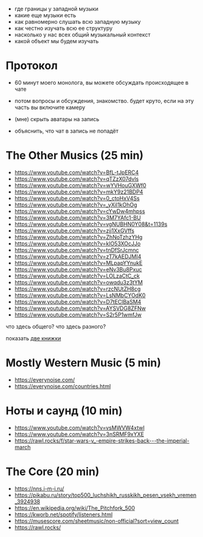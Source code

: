 - где границы у западной музыки
- какие еще музыки есть
- как равномерно слушать всю западную музыку
- как честно изучать всю ее структуру
- насколько у нас всех общий музыкальный контекст
- какой объект мы будем изучать

# Протокол

- 60 минут моего монолога, вы можете обсуждать происходящее в чате
- потом вопросы и обсуждения, знакомство. будет круто, если на эту часть вы включите камеру

- (мне) скрыть аватары на запись
- объяснить, что чат в запись не попадёт

# The Other Musics (25 min)

- https://www.youtube.com/watch?v=BfL-tJpERC4
- https://www.youtube.com/watch?v=qTZzX07dvls
- https://www.youtube.com/watch?v=wYVHouGXWf0
- https://www.youtube.com/watch?v=mkY9z21BDP4
- https://www.youtube.com/watch?v=0_ctoHxV4Ss
- https://www.youtube.com/watch?v=_yXiI1kOhOg
- https://www.youtube.com/watch?v=cYwDw4mhpss
- https://www.youtube.com/watch?v=3M7YAfc1-BU
- https://www.youtube.com/watch?v=vgNUBHN0Y08&t=1139s
- https://www.youtube.com/watch?v=zjj1XxGVffs
- https://www.youtube.com/watch?v=ZhNoTzhzYHg
- https://www.youtube.com/watch?v=klO53XOcJJo
- https://www.youtube.com/watch?v=tnDfSrJcmnc
- https://www.youtube.com/watch?v=zT7kAEDJMI4
- https://www.youtube.com/watch?v=MLpapYYnukE
- https://www.youtube.com/watch?v=eNv3Bu8Pxuc
- https://www.youtube.com/watch?v=LOLzaCtC_ck
- https://www.youtube.com/watch?v=owqdu3z3tYM
- https://www.youtube.com/watch?v=rzcNUtZH8cg
- https://www.youtube.com/watch?v=LsNMbCYOdK0
- https://www.youtube.com/watch?v=D7tEClBaSM4
- https://www.youtube.com/watch?v=AYSVDG8ZFNw
- https://www.youtube.com/watch?v=S2r5P1wmfJw

что здесь общего? что здесь разного? 

показать [две книжки](https://github.com/vpavlenko/study-music/blob/main/parts/non_western_languages.md)

# Mostly Western Music (5 min)

- https://everynoise.com/
- https://everynoise.com/countries.html

# Ноты и саунд (10 min)

- https://www.youtube.com/watch?v=vsMWVW4xtwI
- https://www.youtube.com/watch?v=3nSRMF9xYXE
- https://rawl.rocks/f/star-wars-v_-empire-strikes-back---the-imperial-march

# The Core (20 min)

- https://nns.i-m-i.ru/
- https://pikabu.ru/story/top500_luchshikh_russkikh_pesen_vsekh_vremen_3924938
- https://en.wikipedia.org/wiki/The_Pitchfork_500
- https://kworb.net/spotify/listeners.html
- https://musescore.com/sheetmusic/non-official?sort=view_count
- https://rawl.rocks/
